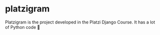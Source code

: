 # platzigram
Platzigram is the project developed in the Platzi Django Course. It has a lot of Python code 🐍
